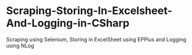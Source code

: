 # Scraping-Storing-In-Excelsheet-And-Logging-in-CSharp
Scraping using Selenium, Storing in ExcelSheet using EPPlus and Logging using NLog
